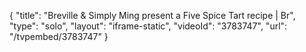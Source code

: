 {
    "title": "Breville & Simply Ming present a Five Spice Tart recipe | Br",
    "type": "solo",
    "layout": "iframe-static",
    "videoId": "3783747",
    "url": "\/tvpembed\/3783747"
}